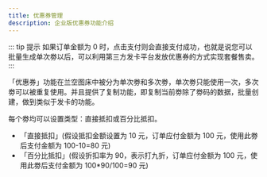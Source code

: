 ```yaml
---
title: 优惠券管理
description: 企业版优惠券功能介绍
---
```


::: tip 提示
如果订单金额为 0 时，点击支付则会直接支付成功，也就是说您可以批量生成单次劵以后，可以利用第三方发卡平台发放优惠券的方式实现套餐售卖。
:::

「优惠券」功能在兰空图床中被分为单次劵和多次劵，单次劵只能使用一次，多次劵可以被重复使用。并且提供了复制功能，即复制当前劵除了劵码的数据，批量创建，做到类似于发卡的功能。

每个劵均可以设置类型：直接抵扣或百分比抵扣。
- 「直接抵扣」(假设抵扣金额设置为 10 元，订单应付金额为 100 元，使用此劵后支付金额为 100-10=80 元)
- 「百分比抵扣」(假设折扣率为 90，表示打九折，订单应付金额为 100 元，使用此劵后支付金额为 100*90/100=90 元)
